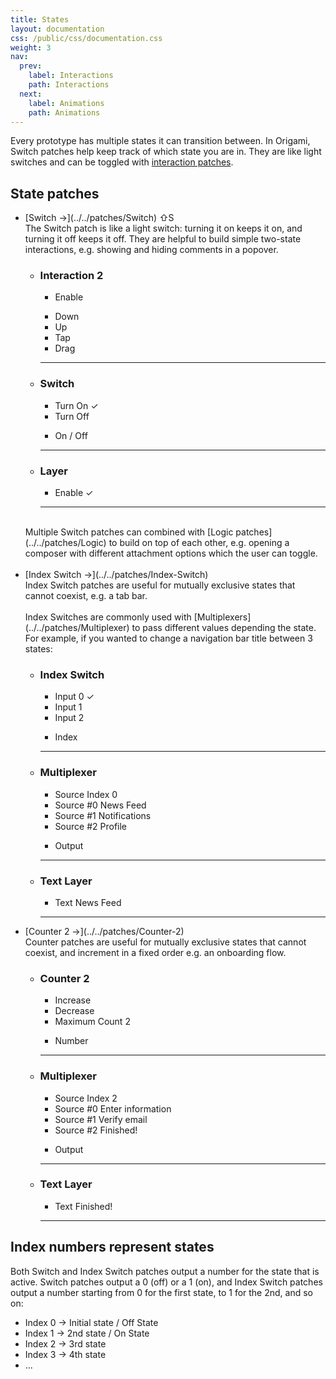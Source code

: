 ```yaml
---
title: States
layout: documentation
css: /public/css/documentation.css
weight: 3
nav:
  prev:
    label: Interactions
    path: Interactions
  next:
    label: Animations
    path: Animations
---
```


Every prototype has multiple states it can transition between. In Origami, Switch patches help keep track of which state you are in. They are like light switches and can be toggled with [interaction patches](../Interactions).

## State patches

  <ul class="bulleted-list">
    <li>
      [Switch &rarr;](../../patches/Switch) <span class="key modifier inline">&#8679;</span><span class="key letter inline">S</span>
      <br>
      The Switch patch is like a light switch: turning it on keeps it on, and turning it off keeps it off. They are helpful to build simple two-state interactions, e.g. showing and hiding comments in a popover.
      <br>
      <ul class="patch-chain">
        <li>
          <div class="patch-block">
            <div class="patch producer">
              <h3>Interaction 2</h3>
              <ul class="inputs">
                <li>Enable</li>
              </ul>
              <ul class="outputs">
                <li>Down</li>
                <li>Up</li>
                <li>Tap</li>
                <li>Drag</li>
                <div class="cable"></div>
              </ul>
              <hr>
            </div>
          </div>
        </li>
        <li>
          <div class="patch-block">
            <div class="patch processor">
              <h3>Switch</h3>
              <ul class="inputs">
                <li>Turn On <span class="patch-value">&#10003;</span></li>
                <li>Turn Off</li>
              </ul>
              <ul class="outputs">
                <li>On / Off</li>
                <div class="cable"></div>
              </ul>
              <hr>
            </div>
          </div>
        </li>
        <li>
          <div class="patch-block">
            <div class="patch consumer">
              <h3>Layer</h3>
              <ul class="inputs">
                <li>Enable <span class="patch-value">&#10003;</span></li>
              </ul>
              <hr>
            </div>
          </div>
        </li>
      </ul>
      <br>
      Multiple Switch patches can combined with [Logic patches](../../patches/Logic) to build on top of each other, e.g. opening a composer with different attachment options which the user can toggle.
      <br><br>
    </li>
    <li>
      [Index Switch &rarr;](../../patches/Index-Switch)
      <br>
      Index Switch patches are useful for mutually exclusive states that cannot coexist, e.g. a tab bar.
      <br><br>
      Index Switches are commonly used with [Multiplexers](../../patches/Multiplexer) to pass different values depending the state. For example, if you wanted to change a navigation bar title between 3 states:
      <ul class="patch-chain">
        <li>
          <div class="patch-block">
            <div class="patch processor">
              <h3>Index Switch</h3>
              <ul class="inputs">
                <li>Input 0 <span class="patch-value">&#10003;</span></li>
                <li>Input 1</li>
                <li>Input 2</li>
              </ul>
              <ul class="outputs">
                <li>Index</li>
                <div class="cable"></div>
              </ul>
              <hr>
            </div>
          </div>
        </li>
        <li>
          <div class="patch-block">
            <div class="patch processor">
              <h3>Multiplexer</h3>
              <ul class="inputs">
                <li>Source Index <span class="patch-value">0</span></li>
                <li>Source #0 <span class="patch-value">News Feed</span></li>
                <li>Source #1 <span class="patch-value">Notifications</span></li>
                <li>Source #2 <span class="patch-value">Profile</span></li>
              </ul>
              <ul class="outputs">
                <li>Output</li>
                <div class="cable"></div>
              </ul>
              <hr>
            </div>
          </div>
        </li>
        <li>
          <div class="patch-block">
            <div class="patch consumer">
              <h3>Text Layer</h3>
              <ul class="inputs">
                <li>Text <span class="patch-value">News Feed</span></li>
              </ul>
              <hr>
            </div>
          </div>
        </li>
      </ul>
    </li>
    <li>
      [Counter 2 &rarr;](../../patches/Counter-2)
      <br>
      Counter patches are useful for mutually exclusive states that cannot coexist, and increment in a fixed order e.g. an onboarding flow.
      <ul class="patch-chain">
        <li>
          <div class="patch-block">
            <div class="patch producer">
              <h3>Counter 2</h3>
              <ul class="inputs">
                <li>Increase</li>
                <li>Decrease</li>
                <li>Maximum Count <span class="patch-value">2</span></li>
              </ul>
              <ul class="outputs">
                <li>Number</li>
                <div class="cable"></div>
              </ul>
              <hr>
            </div>
          </div>
        </li>
        <li>
          <div class="patch-block">
            <div class="patch processor">
              <h3>Multiplexer</h3>
              <ul class="inputs">
                <li>Source Index <span class="patch-value">2</span></li>
                <li>Source #0 <span class="patch-value">Enter information</span></li>
                <li>Source #1 <span class="patch-value">Verify email</span></li>
                <li>Source #2 <span class="patch-value">Finished!</span></li>
              </ul>
              <ul class="outputs">
                <li>Output</li>
                <div class="cable"></div>
              </ul>
              <hr>
            </div>
          </div>
        </li>
        <li>
          <div class="patch-block">
            <div class="patch consumer">
              <h3>Text Layer</h3>
              <ul class="inputs">
                <li>Text <span class="patch-value">Finished!</span></li>
              </ul>
              <hr>
            </div>
          </div>
        </li>
      </ul>
    </li>
  </ul>


## Index numbers represent states
Both Switch and Index Switch patches output a number for the state that is active. Switch patches output a 0 (off) or a 1 (on), and Index Switch patches output a number starting from 0 for the first state, to 1 for the 2nd, and so on:

<ul class="bulleted-list">
  <li>Index 0 &rarr; Initial state / Off State</li>
  <li>Index 1 &rarr; 2nd state / On State</li>
  <li>Index 2 &rarr; 3rd state</li>
  <li>Index 3 &rarr; 4th state</li>
  <li>...</li>
</ul>